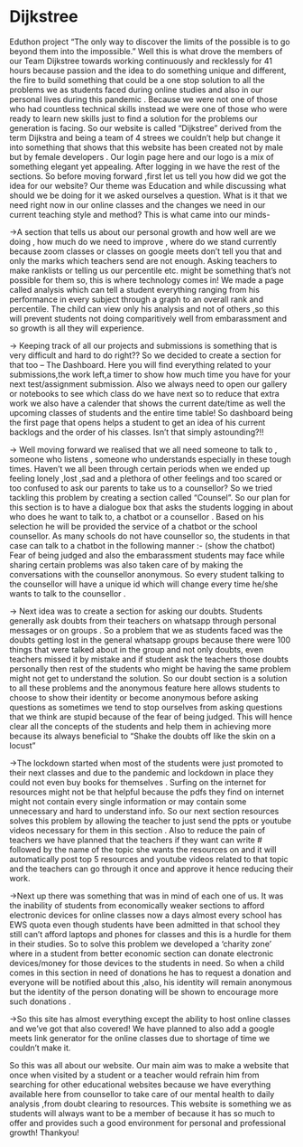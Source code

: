 # Dijkstree
Eduthon project
“The only way to discover the limits of the possible is to go beyond them into the impossible.” 
Well this is what drove the members of our Team Dijkstree towards working continuously and recklessly for 41 hours because passion and the idea to do something unique and different, the fire to build something that could be a one stop solution to all the problems we as students faced during online studies and also in our personal lives during this pandemic . Because we were not one of those who had countless technical skills instead we were one of those who were ready to learn new skills just to find a solution for the problems our generation is facing.
So our website is called “Dijkstree” derived from the term Dijkstra and being a team of 4 strees we couldn’t help but change it into something that shows that this website has been created not by male but by female developers . Our login page here and our logo is a mix of something elegant yet appealing. After logging in we have the rest of the sections. So before moving forward ,first let us tell you how did we got the idea for our website?
Our theme was Education and while discussing what should we be doing for it we asked ourselves a question. What is it that we need right now in our online classes and the changes we need in our current teaching style and method?
This is what came into our minds-

->A section that tells us about our personal growth and how well are we doing , how much do we need to improve , where do we stand currently because zoom classes or classes on google meets don’t tell you that and only the marks which teachers send are not enough. Asking teachers to make ranklists or telling us our percentile etc. might be something that’s not possible for them so, this is where technology comes in! We made a page called analysis which can tell a student everything ranging from his performance in every subject through a graph to an overall rank and percentile. The child can view only his analysis and not of others ,so this will prevent students not doing comparitively well from embarassment and so growth is all they will experience. 

-> Keeping track of all our projects and submissions is something that is very difficult and hard to do right?? So we decided to create a section for that too – The Dashboard. Here you will find everything related to your submissions,the work left,a timer to show how much time you have for your next test/assignment submission. Also we always need to open our gallery or notebooks to see which class do we have next so to  reduce that extra work we also have a calender that shows the current date/time as well the upcoming classes of students and the entire time table!
So dashboard being the first page that opens helps a student to get an idea of his current backlogs and the order of his classes. Isn’t that simply astounding?!!

-> Well moving forward we realised that we all need someone to talk to , someone who listens , someone who understands especially in these tough times. Haven’t we all been through certain periods when we ended up feeling lonely ,lost ,sad and a plethora of other feelings and too scared or too confused to ask our parents to take us to a counsellor? So we tried tackling this problem by creating a section called “Counsel”. So our plan for this section is to have a dialogue box that asks the students logging in about who does he want to talk to, a chatbot or a counsellor . Based on his selection he will be provided the service of a chatbot or the school counsellor. As many schools do not have counsellor so, the students in that case can talk to a chatbot in the following manner :-
(show the chatbot)
Fear of being judged and also the embarassment students may face while sharing certain problems was also taken care of by making the conversations with the  counsellor  anonymous. So every student talking to the counsellor will have a unique id which will change every time he/she wants to talk to the counsellor .

-> Next idea was to create a section for asking our doubts. Students generally ask doubts from their teachers on whatsapp through personal messages or on groups . So a problem that we as students faced was the doubts getting lost in the general whatsapp groups because there were 100 things that were talked about in the group and not only doubts, even teachers missed it by mistake and if student ask the teachers those doubts personally then rest of the students who might be having the same problem might not get to understand the solution. So our doubt section is a solution to all these problems and the anonymous feature here allows students to choose to show their identity or become anonymous before asking questions as sometimes we tend to stop ourselves from asking questions that we think are stupid because of the fear of being judged. This will hence clear all the concepts of the students and help them in achieving more because its always beneficial to “Shake the doubts off like the skin on a locust”

->The lockdown started when most of the students were just promoted to their next classes and due to the pandemic and lockdown in place they could not even buy books for themselves . Surfing on the internet for resources might not be that helpful because the pdfs they find on internet might not contain every single information or may contain some unnecessary and hard to understand info. So our next section resources solves this problem by allowing the teacher to just send the ppts or youtube videos necessary for them in this section . Also to reduce the pain of teachers we have planned that the teachers if they want can write # followed by the name of the topic she wants the resources on and it will automatically post top 5 resources and youtube videos related to that topic and the teachers can go through it once and approve it hence reducing their work.

->Next up there was something that was in mind of each one of us. It was the inability of students from economically weaker sections to afford electronic devices for online classes now a days almost every school has EWS quota even though students have been admitted in that school they still can’t afford laptops and phones for classes and this is a hurdle for them in their studies. So to solve this problem we developed a ‘charity zone’ where in a student from better economic section can donate electronic devices/money for those devices to the students in need. So when a child comes in this section in need of donations he has to request a  donation and everyone will be notified about this ,also, his identity will remain anonymous but the identity of the person donating will be shown to encourage more such donations . 

->So this site has almost everything except the ability to host online classes and we’ve got that also covered! We have planned to also add a google meets link generator for the online classes due to shortage of time we couldn’t make it.

So this was all about our website. Our main aim was to make a website that once when visited by a student or a teacher would refrain him from searching for other educational websites because we have everything available here from counsellor to take care of our mental health to daily analysis ,from doubt clearing to resources. This website is something we as students will always want to be a member of because it has so much to offer and provides such a good environment for personal and professional growth!
Thankyou!

